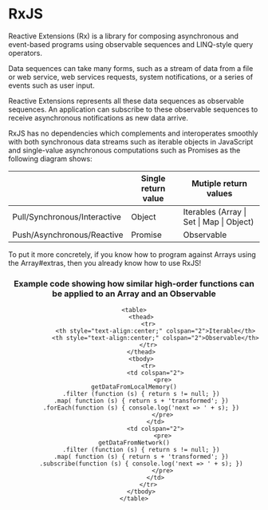 # RxJS

Reactive Extensions (Rx) is a library for composing asynchronous and event-based programs using observable sequences and LINQ-style query operators.

Data sequences can take many forms, such as a stream of data from a file or web service, web services requests, system notifications, or a series of events such as user input.

Reactive Extensions represents all these data sequences as observable sequences. An application can subscribe to these observable sequences to receive asynchronous notifications as new data arrive.

RxJS has no dependencies which complements and interoperates smoothly with both synchronous data streams such as iterable objects in JavaScript and single-value asynchronous computations such as Promises as the following diagram shows:

<center>
    <table>
        <thead>
            <tr>
                <th></th>
                <th>Single return value</th>
                <th>Mutiple return values</th>
            </tr>
        </thead>
        <tbody>
            <tr>
              <td>Pull/Synchronous/Interactive</td>
              <td>Object</td>
              <td>Iterables (Array | Set | Map | Object)</td>
            </tr>
            <tr>
              <td>Push/Asynchronous/Reactive</td>
              <td>Promise</td>
              <td>Observable</td>
            </tr>
        </tbody>
    </table>
</center>

To put it more concretely, if you know how to program against Arrays using the Array#extras, then you already know how to use RxJS!

<center>
    <h3>Example code showing how similar high-order functions can be applied to an Array and an Observable</h3>

    <table>
        <thead>
            <tr>
                <th style="text-align:center;" colspan="2">Iterable</th>
                <th style="text-align:center;" colspan="2">Observable</th>
            </tr>
        </thead>
        <tbody>
            <tr>
                <td colspan="2">
                    <pre>
    getDataFromLocalMemory()
        .filter (function (s) { return s != null; })
        .map( function (s) { return s + 'transformed'; })
        .forEach(function (s) { console.log('next => ' + s); })
                    </pre>
                </td>
                <td colspan="2">
                    <pre>
    getDataFromNetwork()
        .filter (function (s) { return s != null; })
        .map( function (s) { return s + 'transformed'; })
        .subscribe(function (s) { console.log('next => ' + s); })
                    </pre>
                </td>
            </tr>
        </tbody>
    </table>
</center>
